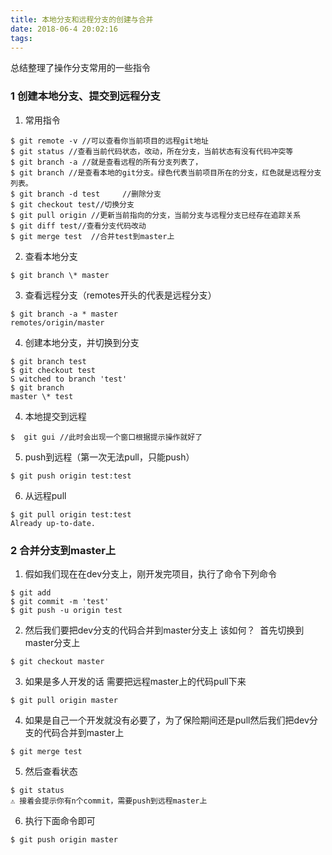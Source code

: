 ```yaml
---
title: 本地分支和远程分支的创建与合并
date: 2018-06-4 20:02:16
tags:
---
```


总结整理了操作分支常用的一些指令
<escape><!-- more --></escape>
### 1  创建本地分支、提交到远程分支

1. 常用指令 
```
$ git remote -v //可以查看你当前项目的远程git地址　
$ git status //查看当前代码状态，改动，所在分支，当前状态有没有代码冲突等
$ git branch -a //就是查看远程的所有分支列表了，
$ git branch //是查看本地的git分支。绿色代表当前项目所在的分支，红色就是远程分支列表。
$ git branch -d test     //删除分支
$ git checkout test//切换分支
$ git pull origin //更新当前指向的分支，当前分支与远程分支已经存在追踪关系
$ git diff test//查看分支代码改动
$ git merge test  //合并test到master上
```

2. 查看本地分支
``` 
$ git branch \* master  
```
    
3. 查看远程分支（remotes开头的代表是远程分支）
```
$ git branch -a * master  
remotes/origin/master 
```
    
4. 创建本地分支，并切换到分支
```
$ git branch test
$ git checkout test
S witched to branch 'test'
$ git branch  
master \* test 
```
4. 本地提交到远程
```
$  git gui //此时会出现一个窗口根据提示操作就好了
```
5. push到远程（第一次无法pull，只能push）
```
$ git push origin test:test
```
6. 从远程pull
```
$ git pull origin test:test  
Already up-to-date.
```


### 2  合并分支到master上

1. 假如我们现在在dev分支上，刚开发完项目，执行了命令下列命令
```
$ git add 
$ git commit -m 'test' 
$ git push -u origin test
```
2. 然后我们要把dev分支的代码合并到master分支上 该如何？ 
首先切换到master分支上
```    
$ git checkout master
```
3. 如果是多人开发的话 需要把远程master上的代码pull下来
```
$ git pull origin master
```
4. 如果是自己一个开发就没有必要了，为了保险期间还是pull然后我们把dev分支的代码合并到master上
```
$ git merge test
```
5. 然后查看状态
```
$ git status
⚠️ 接着会提示你有n个commit，需要push到远程master上 
```
6. 执行下面命令即可
```
$ git push origin master
```